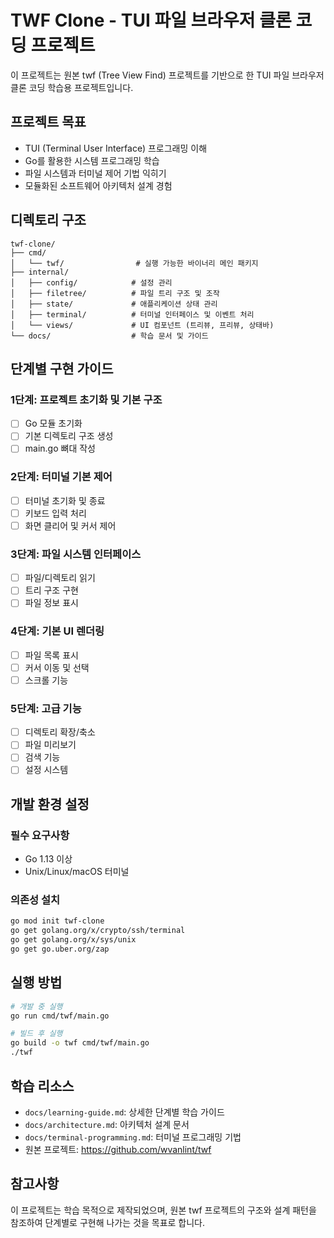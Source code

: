 # TWF Clone - TUI 파일 브라우저 클론 코딩 프로젝트

이 프로젝트는 원본 twf (Tree View Find) 프로젝트를 기반으로 한 TUI 파일 브라우저 클론 코딩 학습용 프로젝트입니다.

## 프로젝트 목표

- TUI (Terminal User Interface) 프로그래밍 이해
- Go를 활용한 시스템 프로그래밍 학습
- 파일 시스템과 터미널 제어 기법 익히기
- 모듈화된 소프트웨어 아키텍처 설계 경험

## 디렉토리 구조

```
twf-clone/
├── cmd/
│   └── twf/                # 실행 가능한 바이너리 메인 패키지
├── internal/
│   ├── config/            # 설정 관리
│   ├── filetree/          # 파일 트리 구조 및 조작
│   ├── state/             # 애플리케이션 상태 관리
│   ├── terminal/          # 터미널 인터페이스 및 이벤트 처리
│   └── views/             # UI 컴포넌트 (트리뷰, 프리뷰, 상태바)
└── docs/                  # 학습 문서 및 가이드
```

## 단계별 구현 가이드

### 1단계: 프로젝트 초기화 및 기본 구조
- [ ] Go 모듈 초기화
- [ ] 기본 디렉토리 구조 생성
- [ ] main.go 뼈대 작성

### 2단계: 터미널 기본 제어
- [ ] 터미널 초기화 및 종료
- [ ] 키보드 입력 처리
- [ ] 화면 클리어 및 커서 제어

### 3단계: 파일 시스템 인터페이스
- [ ] 파일/디렉토리 읽기
- [ ] 트리 구조 구현
- [ ] 파일 정보 표시

### 4단계: 기본 UI 렌더링
- [ ] 파일 목록 표시
- [ ] 커서 이동 및 선택
- [ ] 스크롤 기능

### 5단계: 고급 기능
- [ ] 디렉토리 확장/축소
- [ ] 파일 미리보기
- [ ] 검색 기능
- [ ] 설정 시스템

## 개발 환경 설정

### 필수 요구사항
- Go 1.13 이상
- Unix/Linux/macOS 터미널

### 의존성 설치
```bash
go mod init twf-clone
go get golang.org/x/crypto/ssh/terminal
go get golang.org/x/sys/unix
go get go.uber.org/zap
```

## 실행 방법

```bash
# 개발 중 실행
go run cmd/twf/main.go

# 빌드 후 실행
go build -o twf cmd/twf/main.go
./twf
```

## 학습 리소스

- `docs/learning-guide.md`: 상세한 단계별 학습 가이드
- `docs/architecture.md`: 아키텍처 설계 문서
- `docs/terminal-programming.md`: 터미널 프로그래밍 기법
- 원본 프로젝트: https://github.com/wvanlint/twf

## 참고사항

이 프로젝트는 학습 목적으로 제작되었으며, 원본 twf 프로젝트의 구조와 설계 패턴을 참조하여 단계별로 구현해 나가는 것을 목표로 합니다.